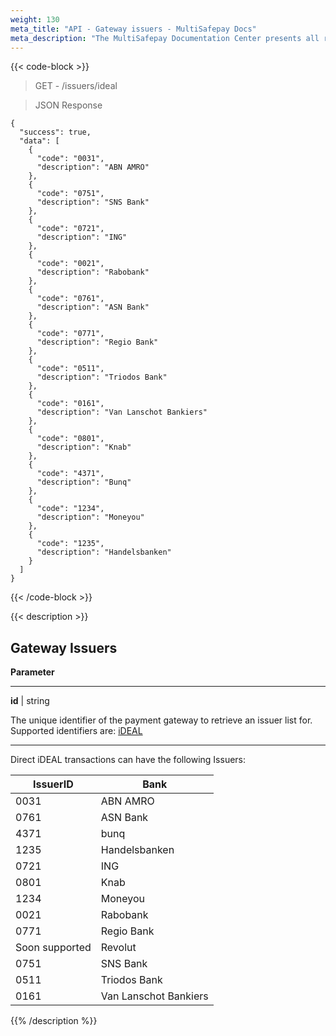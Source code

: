 ```yaml
---
weight: 130
meta_title: "API - Gateway issuers - MultiSafepay Docs"
meta_description: "The MultiSafepay Documentation Center presents all relevant information about our Plugins and API. You can also find support pages for payment methods, tools and general questions as well as the contact details of our Support and Integration Teams."
---
```


{{< code-block >}}

> GET - /issuers/ideal


> JSON Response


```shell
{
  "success": true,
  "data": [
    {
      "code": "0031",
      "description": "ABN AMRO"
    },
    {
      "code": "0751",
      "description": "SNS Bank"
    },
    {
      "code": "0721",
      "description": "ING"
    },
    {
      "code": "0021",
      "description": "Rabobank"
    },
    {
      "code": "0761",
      "description": "ASN Bank"
    },
    {
      "code": "0771",
      "description": "Regio Bank"
    },
    {
      "code": "0511",
      "description": "Triodos Bank"
    },
    {
      "code": "0161",
      "description": "Van Lanschot Bankiers"
    },
    {
      "code": "0801",
      "description": "Knab"
    },
    {
      "code": "4371",
      "description": "Bunq"
    },
    {
      "code": "1234",
      "description": "Moneyou"
    },
    {
      "code": "1235",
      "description": "Handelsbanken"
    }
  ]
}

```
{{< /code-block >}}

{{< description >}}
## Gateway Issuers

**Parameter**

----------------

__id__ | string

The unique identifier of the payment gateway to retrieve an issuer list for. Supported identifiers are: [iDEAL](#ideal-issuers) 

----------------

Direct iDEAL transactions can have the following Issuers:

| IssuerID | Bank                  |
|----------|-----------------------|
| 0031     | ABN AMRO              |
| 0761     | ASN Bank              |
| 4371     | bunq                  |
| 1235     | Handelsbanken         |
| 0721     | ING                   |
| 0801     | Knab                  |
| 1234     | Moneyou               |
| 0021     | Rabobank              |
| 0771     | Regio Bank            |
| Soon supported | Revolut         |
| 0751     | SNS Bank              |
| 0511     | Triodos Bank          |
| 0161     | Van Lanschot Bankiers |
{{% /description %}}

